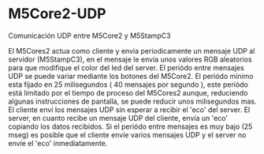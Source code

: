 # M5Core2-UDP
Comunicación UDP entre M5Core2 y M5StampC3

El M5Cores2 actua como cliente y envia periodicamente un mensaje UDP al servidor (M5StampC3), en el mensaje le envía unos valores RGB aleatorios para que modifique el color del led del server.
El periódo entre mensajes UDP se puede variar mediante los botones del M5Core2. El periódo mínimo esta fijado en 25 milisegundos ( 40 mensajes por segundo ), este periódo está limitado por el tiempo de proceso del M5Cores2 aunque, reduciendo algunas instrucciones de pantalla, se puede reducir unos milisegundos mas.
El cliente enví los mensajes UDP sin esperar a recibir el 'eco' del server. 
El server, en cuanto recibe un mensaje UDP del cliente, envía un 'eco' copiando los datos recibidos. Si el periódo entre mensajes es muy bajo (25 mseg) es posible que el cliente envíe varios mensajes UDP y el server no envíe el 'eco' inmediatamente. 
